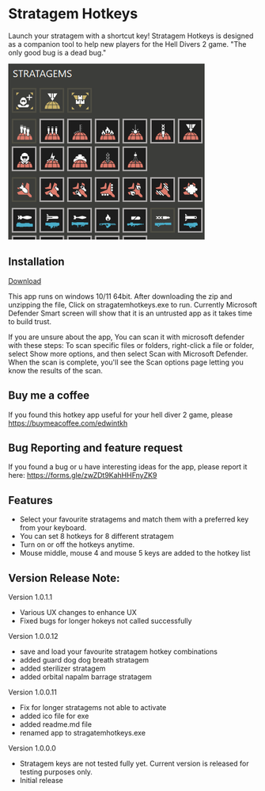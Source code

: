 # Stratagem Hotkeys
Launch your stratagem with a shortcut key!
Stratagem Hotkeys is designed as a companion tool to help new players for the Hell Divers 2 game. "The only good bug is a dead bug."

![Select stratagems to use](https://github.com/edwintkh/stratagem-hotkey/blob/main/stratagem.png?raw=true)


## Installation

[Download](/win-x64/StratagemHotkeys.exe)

This app runs on windows 10/11 64bit.
After downloading the zip and unzipping the file, Click on stragatemhotkeys.exe to run.
Currently Microsoft Defender Smart screen will show that it is an untrusted app as it takes time to build trust. 

If you are unsure about the app, You can scan it with microsoft defender with these steps:
To scan specific files or folders, right-click a file or folder, 
select Show more options, 
and then select Scan with Microsoft Defender. 
When the scan is complete, 
you'll see the Scan options page letting you know the results of the scan.

## Buy me a coffee
If you found this hotkey app useful for your hell diver 2 game, please https://buymeacoffee.com/edwintkh 

## Bug Reporting and feature request
If you found a bug or u have interesting ideas for the app, please report it here: https://forms.gle/zwZDt9KahHHFnyZK9

## Features
- Select your favourite stratagems and match them with a preferred key from your keyboard. 
- You can set 8 hotkeys for 8 different stratagem
- Turn on or off the hotkeys anytime.
- Mouse middle, mouse 4 and mouse 5 keys are added to the hotkey list


## Version Release Note:
Version 1.0.1.1
- Various UX changes to enhance UX
- Fixed bugs for longer hokeys not called successfully

Version 1.0.0.12
- save and load your favourite stratagem hotkey combinations
- added guard dog dog breath stratagem
- added sterilizer stratagem
- added orbital napalm barrage stratagem

Version 1.0.0.11
- Fix for longer stratagems not able to activate
- added ico file for exe
- added readme.md file
- renamed app to stragatemhotkeys.exe

Version 1.0.0.0
- Stratagem keys are not tested fully yet. Current version is released for testing purposes only.
- Initial release




